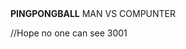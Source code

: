 <html>
<b>PINGPONGBALL</b>
<n>MAN VS COMPUNTER</n>
<canvas id="gameCanvas" width="800" height="600"></canvas>

<script>
var canvas;
var canvasContext;
var ballX = 50;
var ballY = 50;
var ballSpeedX = 10;
var ballSpeedY = 4;

var player1Score = 0;
var player2Score = 0;

var paddle1Y = 250;
var paddle2Y = 250;
const PADDLE_THICKNESS = 10;
const PADDLE_HEIGHT = 100;

function calculateMousePos(evt) {
	var rect = canvas.getBoundingClientRect();
	var root = document.documentElement;
	var mouseX = evt.clientX - rect.left - root.scrollLeft;
	var mouseY = evt.clientY - rect.top - root.scrollTop;
	return {
		x:mouseX,
		y:mouseY
	};
}

window.onload = function() {
	canvas = document.getElementById('gameCanvas');
	canvasContext = canvas.getContext('2d');

	var framesPerSecond = 30;
	setInterval(function() {
			moveEverything();
			drawEverything();	
		}, 1000/framesPerSecond);

	canvas.addEventListener('mousemove',
		function(evt) {
			var mousePos = calculateMousePos(evt);
			paddle1Y = mousePos.y - (PADDLE_HEIGHT/2);
		});
}

function ballReset() {
	ballSpeedX = -ballSpeedX;
	ballX = canvas.width/2;
	ballY = canvas.height/2;
}

function computerMovement() {
	var paddle2YCenter = paddle2Y + (PADDLE_HEIGHT/2);
	if(paddle2YCenter < ballY - 35) {
		paddle2Y = paddle2Y + 6;
	} else if(paddle2YCenter > ballY + 35) {
		paddle2Y = paddle2Y - 6;
	}
}

function moveEverything() {
	computerMovement();

	ballX = ballX + ballSpeedX;
	ballY = ballY + ballSpeedY;
	
	if(ballX < 0) {
		if(ballY > paddle1Y &&
			ballY < paddle1Y+PADDLE_HEIGHT) {
			ballSpeedX = -ballSpeedX;
		} else {
			ballReset();
			player2Score++;
		}
	}
	if(ballX > canvas.width) {
		if(ballY > paddle2Y &&
			ballY < paddle2Y+PADDLE_HEIGHT) {
			ballSpeedX = -ballSpeedX;
		} else {
			ballReset();	
			player1Score++;
		}
	}
	if(ballY < 0) {
		ballSpeedY = -ballSpeedY;
	}
	if(ballY > canvas.height) {
		ballSpeedY = -ballSpeedY;
	}
}

function drawEverything() {
	// next line blanks out the screen with black
	colorRect(0,0,canvas.width,canvas.height,'black');

	// this is left player paddle
	colorRect(0,paddle1Y,PADDLE_THICKNESS,PADDLE_HEIGHT,'white');

	// this is right computer paddle
	colorRect(canvas.width-PADDLE_THICKNESS,paddle2Y,PADDLE_THICKNESS,PADDLE_HEIGHT,'white');

	// next line draws the ball
	colorCircle(ballX, ballY, 10, 'white');

	canvasContext.fillText(player1Score, 100, 100);
	canvasContext.fillText(player2Score, canvas.width-100, 100);
}

function colorCircle(centerX, centerY, radius, drawColor) {
	canvasContext.fillStyle = drawColor;
	canvasContext.beginPath();
	canvasContext.arc(centerX, centerY, radius, 0,Math.PI*2,true);
	canvasContext.fill();
}

function colorRect(leftX,topY, width,height, drawColor) {
	canvasContext.fillStyle = drawColor;
	canvasContext.fillRect(leftX,topY, width,height);
}

</script>
//Hope no one can see 3001
</html>

